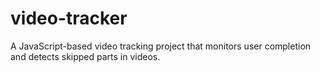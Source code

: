 # video-tracker
A JavaScript-based video tracking project that monitors user completion and detects skipped parts in videos.

